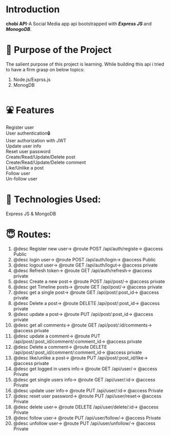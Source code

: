# Introduction

**chobi API**-A Social Media app api bootstrapped with **_<span style={color:red}>Express JS </span>_** and **_MonogoDB_**.

# 🎯 Purpose of the Project

The salient purpose of this project is learning. While building this api i tried to have a firm grasp on below topics:

1. Node.js/Exprss.js <br />
2. MonogDB <br />

# ⛲ Features

Register user <br />
User authentication🔒<br />
User authorization with JWT <br />
Update user info<br/>
Reset user password <br/>
Create/Read/Update/Delete post<br />
Create/Read/Update/Delete comment<br />
Like/Unlike a post <br />
Follow user<br />
Un-follow user<br />

# 🧰 Technologies Used:

Express JS & MongoDB

# 😇 Routes:

1. @desc Register new user-> @route POST /api/auth/registe-> @access Public
2. @desc login user-> @route POST /api/auth/login-> @access Public
3. @desc logout user-> @route GET /api/auth/logut-> @access private
4. @desc Refresh token-> @route GET /api/auth/refresh-> @access private
5. @desc Create a new post-> @route POST /api/post/-> @access private
6. @desc get Timeline posts-> @route GET /api/post/-> @access private
7. @desc get a single post-> @route GET /api/post/:post_id-> @access private
8. @desc Delete a post-> @route DELETE /api/post/:post_id-> @access private
9. @desc update a post-> @route PUT /api/post/:post_id-> @access private
10. @desc get all comments-> @route GET /api/post/:id/comments-> @access private
11. @desc update a comment-> @route PUT /api/post/:post_id/comment/:comment_id-> @access private
12. @desc Delete a comment-> @route DELETE /api/post/:post_id/comment/:comment_id-> @access private
13. @desc like/unlike a post-> @route PUT /api/post/:post_id/like-> @access private
14. @desc get logged in users info-> @route GET /api/user/-> @access Private
15. @desc get single users info-> @route GET /api/user/:id-> @access Private
16. @desc update user info-> @route PUT /api/user/:id-> @access Private
17. @desc reset user password-> @route PUT /api/user/reset-> @access Private
18. @desc delete user-> @route DELETE /api/user/delete/:id-> @access Private
19. @desc follow user-> @route PUT /api/user/follow/-> @access Private
20. @desc unfollow user-> @route PUT /api/user/unfollow/-> @access Private
